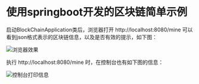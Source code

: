 # 使用springboot开发的区块链简单示例

启动BlockChainApplication类后，浏览器打开 http://localhost:8080/mine
可以看到json格式表示的区块链信息，以及是否有效的提示，如下图：

![浏览器效果](https://gitee.com/uploads/images/2018/0223/020252_ac3b5755_43183.png "Snip20180223_2.png")

执行 http://localhost:8080/mine 时，在控制台也有如下图的信息：

![控制台打印信息](https://gitee.com/uploads/images/2018/0223/020701_6cb05d29_43183.png "Snip20180223_4.png")
